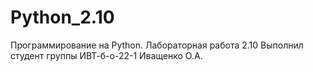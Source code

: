 # Python_2.10
Программирование на Python. Лабораторная работа 2.10
Выполнил студент группы ИВТ-б-о-22-1 Иващенко О.А.